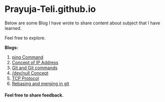 # Prayuja-Teli.github.io

Below are some Blog I have wrote to share content about subject that I have learned.

Feel free to explore.

**Blogs:**
1. [ping Command](https://Prayuja-Teli.github.io/Blog/ping)
2. [Concept of IP Address](https://Prayuja-Teli.github.io/Blog/IPAddress)
3. [Git and Git commands](https://Prayuja-Teli.github.io/Blog/git)
4. [/dev/null Concept](https://Prayuja-Teli.github.io/Blog/Filesystem)
5. [TCP Protocol](https://Prayuja-Teli.github.io/Blog/TCP)
6. [Rebasing and merging in git](https://Prayuja-Teli.github.io/Blog/Git)



#### Feel free to share feedback.
